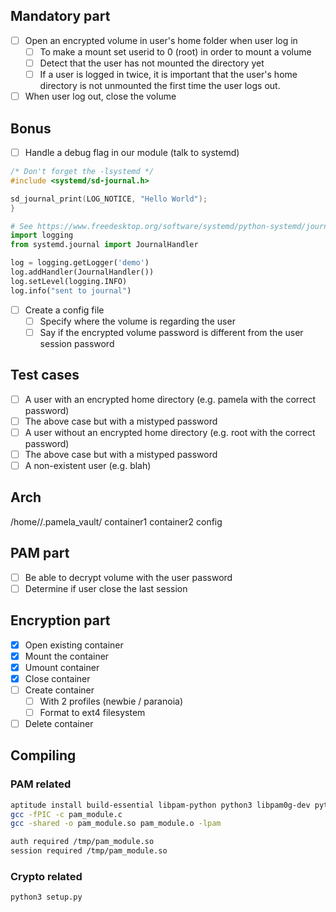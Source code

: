 ## Mandatory part

- [ ] Open an encrypted volume in user's home folder when user log in
	- [ ] To make a mount set userid to 0 (root) in order to mount a volume
	- [ ] Detect that the user has not mounted the directory yet
	- [ ] If a user is logged in twice, it is important that the user's home directory is not unmounted the first time the user logs out.
- [ ] When user log out, close the volume

## Bonus

- [ ] Handle a debug flag in our module (talk to systemd)
```c
/* Don't forget the -lsystemd */
#include <systemd/sd-journal.h>

sd_journal_print(LOG_NOTICE, "Hello World");
}
```

```python
# See https://www.freedesktop.org/software/systemd/python-systemd/journal.html
import logging
from systemd.journal import JournalHandler

log = logging.getLogger('demo')
log.addHandler(JournalHandler())
log.setLevel(logging.INFO)
log.info("sent to journal")
```

- [ ] Create a config file
	- [ ] Specify where the volume is regarding the user
	- [ ] Say if the encrypted volume password is different from the user session password

## Test cases

- [ ] A user with an encrypted home directory (e.g. pamela with the correct password)
- [ ] The above case but with a mistyped password
- [ ] A user without an encrypted home directory (e.g. root with the correct password)
- [ ] The above case but with a mistyped password
- [ ] A non-existent user (e.g. blah)

## Arch

/home/<user>/.pamela_vault/
	container1
	container2
	config

## PAM part

- [ ] Be able to decrypt volume with the user password
- [ ] Determine if user close the last session

## Encryption part

- [x] Open existing container
- [x] Mount the container
- [x] Umount container
- [x] Close container
- [ ] Create container
	- [ ] With 2 profiles (newbie / paranoia)
	- [ ] Format to ext4 filesystem
- [ ] Delete container

## Compiling

### PAM related

```bash
aptitude install build-essential libpam-python python3 libpam0g-dev python3-systemd libcryptsetup-dev
gcc -fPIC -c pam_module.c
gcc -shared -o pam_module.so pam_module.o -lpam

auth required /tmp/pam_module.so
session required /tmp/pam_module.so
```

### Crypto related
```bash
python3 setup.py
```
